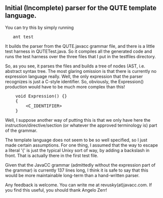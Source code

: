 ## Initial (Incomplete) parser for the QUTE template language.

You can try this by simply running 
<pre>
   ant test
</pre>

It builds the parser from the QUTE.javacc grammar file, and there is a little
test harness in QUTETest.java. So it compiles all the generated code and 
runs the test harness over the three files that I put in the testfiles directory.

So, as you see, it parses the files and builds a tree of nodes (AST, i.e. abstract 
syntax tree. The most glaring omission is that there is currently no 
expression language really. Well, the only expression that the parser recognizes is
just a C-style identifier. So, obviously, the Expression() production would have to 
be much more complex than this!

<pre>
    void Expression() {}
    {
        &lt;C_IDENTIFIER&gt;
    }
</pre>

Well, I suppose another way of putting this is that we only have here the 
instruction/directive/section (or whatever the approved terminology is) part of the grammar.

The template language does not seem to be so well specified, so I just made certain assumptions.
For one thing, I assumed that the way to escape a literal '{' is just the typical Unixy sort of way, by adding a backslash in front. That is actually there in the first test file.

Given that the JavaCC grammar (admittedly without the expression part of the grammar) is currently 137
lines long, I think it is safe to say that this would be more maintainable long-term than a hand-written
parser.

Any feedback is welcome. You can write me at revusky(at)javacc.com. If you find this useful, 
you should thank Angelo Zerr!